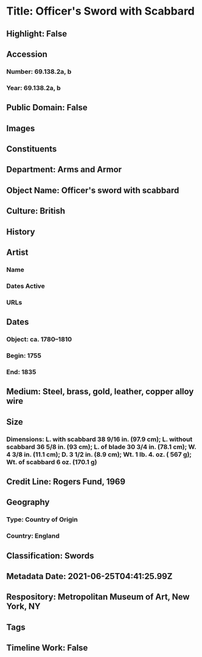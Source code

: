# Title: Officer's Sword with Scabbard
## Highlight: False
## Accession
### Number: 69.138.2a, b
### Year: 69.138.2a, b
## Public Domain: False
## Images
## Constituents
## Department: Arms and Armor
## Object Name: Officer's sword with scabbard
## Culture: British
## History
## Artist
### Name
### Dates Active
### URLs
## Dates
### Object: ca. 1780–1810
### Begin: 1755
### End: 1835
## Medium: Steel, brass, gold, leather, copper alloy wire
## Size
### Dimensions: L. with scabbard 38 9/16 in. (97.9 cm); L. without scabbard 36 5/8 in. (93 cm); L. of blade 30 3/4 in. (78.1 cm); W. 4 3/8 in. (11.1 cm); D. 3 1/2 in. (8.9 cm); Wt. 1 lb. 4. oz. ( 567 g); Wt. of scabbard 6 oz. (170.1 g)
## Credit Line: Rogers Fund, 1969
## Geography
### Type: Country of Origin
### Country: England
## Classification: Swords
## Metadata Date: 2021-06-25T04:41:25.99Z
## Respository: Metropolitan Museum of Art, New York, NY
## Tags
## Timeline Work: False